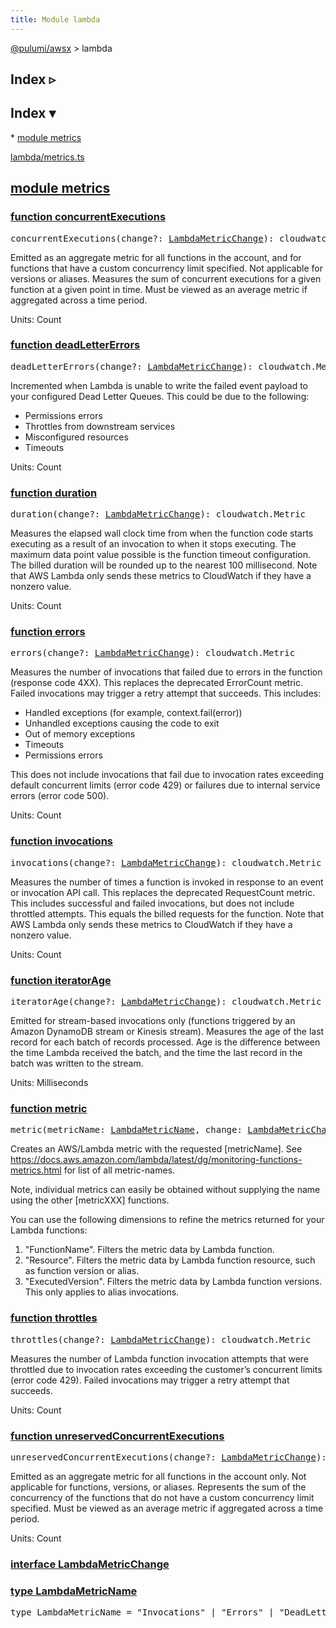 ```yaml
---
title: Module lambda
---
```


<!-- WARNING: this page was generated by a tool. Do not edit it by hand. -->
<!-- To change it, please see https://github.com/pulumi/docs/tree/master/tools/tscdocgen. -->

<a href="../index.html">@pulumi/awsx</a> &gt; lambda

<div class="toggleVisible" markdown="1">
<div class="collapsed" markdown="1">
<h2 class="pdoc-module-header toggleButton" title="Click to show Index">Index ▹</h2>
</div>
<div class="expanded" markdown="1">
<h2 class="pdoc-module-header toggleButton" title="Click to hide Index">Index ▾</h2>
<div class="pdoc-module-contents" markdown="1">
* <a href="#metrics">module metrics</a>

<a href="https://github.com/pulumi/pulumi-awsx/blob/981ae02e2b51acc7a00d74b9332688490b5846d1/nodejs/awsx/lambda/metrics.ts">lambda/metrics.ts</a> 
</div>
</div>
</div>


<h2 class="pdoc-module-header" id="metrics">
<a class="pdoc-member-name" href="https://github.com/pulumi/pulumi-awsx/blob/981ae02e2b51acc7a00d74b9332688490b5846d1/nodejs/awsx/lambda/metrics.ts#L20">module <b>metrics</b></a>
</h2>
<div class="pdoc-module-contents" markdown="1">
<h3 class="pdoc-member-header" id="concurrentExecutions">
<a class="pdoc-child-name" href="https://github.com/pulumi/pulumi-awsx/blob/981ae02e2b51acc7a00d74b9332688490b5846d1/nodejs/awsx/lambda/metrics.ts#L174">function <b>concurrentExecutions</b></a>
</h3>
<div class="pdoc-member-contents" markdown="1">

<pre class="highlight"><span class='kd'></span>concurrentExecutions(change?: <a href='#LambdaMetricChange'>LambdaMetricChange</a>): cloudwatch.Metric</pre>


Emitted as an aggregate metric for all functions in the account, and for functions that have
a custom concurrency limit specified. Not applicable for versions or aliases. Measures the
sum of concurrent executions for a given function at a given point in time. Must be viewed as
an average metric if aggregated across a time period.

Units: Count

</div>
<h3 class="pdoc-member-header" id="deadLetterErrors">
<a class="pdoc-child-name" href="https://github.com/pulumi/pulumi-awsx/blob/981ae02e2b51acc7a00d74b9332688490b5846d1/nodejs/awsx/lambda/metrics.ts#L126">function <b>deadLetterErrors</b></a>
</h3>
<div class="pdoc-member-contents" markdown="1">

<pre class="highlight"><span class='kd'></span>deadLetterErrors(change?: <a href='#LambdaMetricChange'>LambdaMetricChange</a>): cloudwatch.Metric</pre>


Incremented when Lambda is unable to write the failed event payload to your configured Dead
Letter Queues. This could be due to the following:

* Permissions errors
* Throttles from downstream services
* Misconfigured resources
* Timeouts

Units: Count

</div>
<h3 class="pdoc-member-header" id="duration">
<a class="pdoc-child-name" href="https://github.com/pulumi/pulumi-awsx/blob/981ae02e2b51acc7a00d74b9332688490b5846d1/nodejs/awsx/lambda/metrics.ts#L139">function <b>duration</b></a>
</h3>
<div class="pdoc-member-contents" markdown="1">

<pre class="highlight"><span class='kd'></span>duration(change?: <a href='#LambdaMetricChange'>LambdaMetricChange</a>): cloudwatch.Metric</pre>


Measures the elapsed wall clock time from when the function code starts executing as a result
of an invocation to when it stops executing. The maximum data point value possible is the
function timeout configuration. The billed duration will be rounded up to the nearest 100
millisecond. Note that AWS Lambda only sends these metrics to CloudWatch if they have a
nonzero value.

Units: Count

</div>
<h3 class="pdoc-member-header" id="errors">
<a class="pdoc-child-name" href="https://github.com/pulumi/pulumi-awsx/blob/981ae02e2b51acc7a00d74b9332688490b5846d1/nodejs/awsx/lambda/metrics.ts#L111">function <b>errors</b></a>
</h3>
<div class="pdoc-member-contents" markdown="1">

<pre class="highlight"><span class='kd'></span>errors(change?: <a href='#LambdaMetricChange'>LambdaMetricChange</a>): cloudwatch.Metric</pre>


Measures the number of invocations that failed due to errors in the function (response code
4XX). This replaces the deprecated ErrorCount metric. Failed invocations may trigger a retry
attempt that succeeds. This includes:

* Handled exceptions (for example, context.fail(error))
* Unhandled exceptions causing the code to exit
* Out of memory exceptions
* Timeouts
* Permissions errors

This does not include invocations that fail due to invocation rates exceeding default
concurrent limits (error code 429) or failures due to internal service errors (error code
500).

Units: Count

</div>
<h3 class="pdoc-member-header" id="invocations">
<a class="pdoc-child-name" href="https://github.com/pulumi/pulumi-awsx/blob/981ae02e2b51acc7a00d74b9332688490b5846d1/nodejs/awsx/lambda/metrics.ts#L90">function <b>invocations</b></a>
</h3>
<div class="pdoc-member-contents" markdown="1">

<pre class="highlight"><span class='kd'></span>invocations(change?: <a href='#LambdaMetricChange'>LambdaMetricChange</a>): cloudwatch.Metric</pre>


Measures the number of times a function is invoked in response to an event or invocation API
call. This replaces the deprecated RequestCount metric. This includes successful and failed
invocations, but does not include throttled attempts. This equals the billed requests for the
function. Note that AWS Lambda only sends these metrics to CloudWatch if they have a nonzero
value.

Units: Count

</div>
<h3 class="pdoc-member-header" id="iteratorAge">
<a class="pdoc-child-name" href="https://github.com/pulumi/pulumi-awsx/blob/981ae02e2b51acc7a00d74b9332688490b5846d1/nodejs/awsx/lambda/metrics.ts#L162">function <b>iteratorAge</b></a>
</h3>
<div class="pdoc-member-contents" markdown="1">

<pre class="highlight"><span class='kd'></span>iteratorAge(change?: <a href='#LambdaMetricChange'>LambdaMetricChange</a>): cloudwatch.Metric</pre>


Emitted for stream-based invocations only (functions triggered by an Amazon DynamoDB stream
or Kinesis stream). Measures the age of the last record for each batch of records processed.
Age is the difference between the time Lambda received the batch, and the time the last
record in the batch was written to the stream.

Units: Milliseconds

</div>
<h3 class="pdoc-member-header" id="metric">
<a class="pdoc-child-name" href="https://github.com/pulumi/pulumi-awsx/blob/981ae02e2b51acc7a00d74b9332688490b5846d1/nodejs/awsx/lambda/metrics.ts#L60">function <b>metric</b></a>
</h3>
<div class="pdoc-member-contents" markdown="1">

<pre class="highlight"><span class='kd'></span>metric(metricName: <a href='#LambdaMetricName'>LambdaMetricName</a>, change: <a href='#LambdaMetricChange'>LambdaMetricChange</a>): <a href='#Metric'>Metric</a></pre>


Creates an AWS/Lambda metric with the requested [metricName]. See
https://docs.aws.amazon.com/lambda/latest/dg/monitoring-functions-metrics.html for list of
all metric-names.

Note, individual metrics can easily be obtained without supplying the name using the other
[metricXXX] functions.

You can use the following dimensions to refine the metrics returned for your Lambda
functions:

1. "FunctionName". Filters the metric data by Lambda function.
2. "Resource". Filters the metric data by Lambda function resource, such as function version
   or alias.
3. "ExecutedVersion". Filters the metric data by Lambda function versions. This only applies
   to alias invocations.

</div>
<h3 class="pdoc-member-header" id="throttles">
<a class="pdoc-child-name" href="https://github.com/pulumi/pulumi-awsx/blob/981ae02e2b51acc7a00d74b9332688490b5846d1/nodejs/awsx/lambda/metrics.ts#L150">function <b>throttles</b></a>
</h3>
<div class="pdoc-member-contents" markdown="1">

<pre class="highlight"><span class='kd'></span>throttles(change?: <a href='#LambdaMetricChange'>LambdaMetricChange</a>): cloudwatch.Metric</pre>


Measures the number of Lambda function invocation attempts that were throttled due to
invocation rates exceeding the customer’s concurrent limits (error code 429). Failed
invocations may trigger a retry attempt that succeeds.

Units: Count

</div>
<h3 class="pdoc-member-header" id="unreservedConcurrentExecutions">
<a class="pdoc-child-name" href="https://github.com/pulumi/pulumi-awsx/blob/981ae02e2b51acc7a00d74b9332688490b5846d1/nodejs/awsx/lambda/metrics.ts#L186">function <b>unreservedConcurrentExecutions</b></a>
</h3>
<div class="pdoc-member-contents" markdown="1">

<pre class="highlight"><span class='kd'></span>unreservedConcurrentExecutions(change?: <a href='#LambdaMetricChange'>LambdaMetricChange</a>): cloudwatch.Metric</pre>


Emitted as an aggregate metric for all functions in the account only. Not applicable for
functions, versions, or aliases. Represents the sum of the concurrency of the functions that
do not have a custom concurrency limit specified. Must be viewed as an average metric if
aggregated across a time period.

Units: Count

</div>
<h3 class="pdoc-member-header" id="LambdaMetricChange">
<a class="pdoc-child-name" href="https://github.com/pulumi/pulumi-awsx/blob/981ae02e2b51acc7a00d74b9332688490b5846d1/nodejs/awsx/lambda/metrics.ts#L25">interface <b>LambdaMetricChange</b></a>
</h3>
<div class="pdoc-member-contents" markdown="1">
</div>
<h3 class="pdoc-member-header" id="LambdaMetricName">
<a class="pdoc-child-name" href="https://github.com/pulumi/pulumi-awsx/blob/981ae02e2b51acc7a00d74b9332688490b5846d1/nodejs/awsx/lambda/metrics.ts#L21">type <b>LambdaMetricName</b></a>
</h3>
<div class="pdoc-member-contents" markdown="1">
<pre class="highlight"><span class='kd'>type</span> LambdaMetricName = <span class='s2'>"Invocations"</span> | <span class='s2'>"Errors"</span> | <span class='s2'>"DeadLetterErrors"</span> | <span class='s2'>"Duration"</span> | <span class='s2'>"Throttles"</span> | <span class='s2'>"IteratorAge"</span> | <span class='s2'>"ConcurrentExecutions"</span> | <span class='s2'>"UnreservedConcurrentExecutions"</span>;</pre>
</div>
</div>
